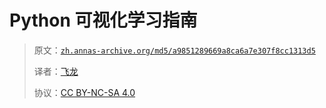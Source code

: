 # Python 可视化学习指南

> 原文：[`zh.annas-archive.org/md5/a9851289669a8ca6a7e307f8cc1313d5`](https://zh.annas-archive.org/md5/a9851289669a8ca6a7e307f8cc1313d5)
>
> 译者：[飞龙](https://github.com/wizardforcel)
>
> 协议：[CC BY-NC-SA 4.0](http://creativecommons.org/licenses/by-nc-sa/4.0/)